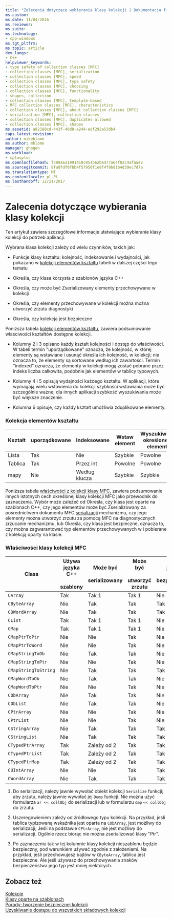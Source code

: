```yaml
---
title: "Zalecenia dotyczące wybierania klasy kolekcji | Dokumentacja firmy Microsoft"
ms.custom: 
ms.date: 11/04/2016
ms.reviewer: 
ms.suite: 
ms.technology:
- cpp-windows
ms.tgt_pltfrm: 
ms.topic: article
dev_langs:
- C++
helpviewer_keywords:
- type safety of collection classes [MFC]
- collection classes [MFC], serialization
- collection classes [MFC], speed
- collection classes [MFC], type safety
- collection classes [MFC], choosing
- collection classes [MFC], functionality
- shapes, collection
- collection classes [MFC], template-based
- MFC collection classes [MFC], characteristics
- collection classes [MFC], about collection classes [MFC]
- serialization [MFC], collection classes
- collection classes [MFC], duplicates allowed
- collection classes [MFC], shapes
ms.assetid: a82188cd-443f-40d8-a244-edf292a53db4
caps.latest.revision: 
author: mikeblome
ms.author: mblome
manager: ghogen
ms.workload:
- cplusplus
ms.openlocfilehash: f389a621991418c054b62be477a64f02c4afaae2
ms.sourcegitcommit: 8fa8fdf0fbb4f57950f1e8f4f9b81b4d39ec7d7a
ms.translationtype: MT
ms.contentlocale: pl-PL
ms.lasthandoff: 12/21/2017
---
```

# <a name="recommendations-for-choosing-a-collection-class"></a>Zalecenia dotyczące wybierania klasy kolekcji
Ten artykuł zawiera szczegółowe informacje ułatwiające wybieranie klasy kolekcji do potrzeb aplikacji.  
  
 Wybrana klasa kolekcji zależy od wielu czynników, takich jak:  
  
-   Funkcje klasy kształtu: kolejność, indeksowanie i wydajności, jak pokazano w [kolekcji elementów kształtu](#_core_collection_shape_features) tabeli w dalszej części tego tematu  
  
-   Określa, czy klasa korzysta z szablonów języka C++  
  
-   Określa, czy może być Zserializowany elementy przechowywane w kolekcji  
  
-   Określa, czy elementy przechowywane w kolekcji można można utworzyć zrzutu diagnostyki  
  
-   Określa, czy kolekcja jest bezpieczne  
  
 Poniższa tabela [kolekcji elementów kształtu](#_core_collection_shape_features), zawiera podsumowanie właściwości kształtów dostępne kolekcji.  
  
-   Kolumny 2 i 3 opisano każdy kształt kolejności i dostęp do właściwości. W tabeli termin "uporządkowane" oznacza, że kolejność, w której elementy są wstawiane i usunąć określa ich kolejność, w kolekcji; nie oznacza to, że elementy są sortowane według ich zawartości. Termin "indexed" oznacza, że elementy w kolekcji mogą zostać pobrane przez indeks liczba całkowita, podobnie jak elementów w tablicy typowych.  
  
-   Kolumny 4 i 5 opisują wydajności każdego kształtu. W aplikacji, które wymagają wielu wstawienia do kolekcji szybkości wstawiania może być szczególnie ważne; dla innych aplikacji szybkość wyszukiwania może być większe znaczenie.  
  
-   Kolumna 6 opisuje, czy każdy kształt umożliwia zduplikowane elementy.  
  
### <a name="_core_collection_shape_features"></a>Kolekcja elementów kształtu  
  
|Kształt|uporządkowane|Indeksowane|Wstaw element|Wyszukiwanie określonego elementu|Zduplikowane elementy|  
|-----------|--------------|--------------|-----------------------|----------------------------------|-------------------------|  
|Lista|Tak|Nie|Szybkie|Powolne|Tak|  
|Tablica|Tak|Przez int|Powolne|Powolne|Tak|  
|mapy|Nie|Według klucza|Szybkie|Szybkie|Tak (wartości) (kluczy)|  
  
 Poniższa tabela [właściwości z kolekcji klasy MFC](#_core_characteristics_of_mfc_collection_classes), zawiera podsumowanie innych istotnych cech określonej klasy kolekcji MFC jako przewodnik do zaznaczenia. Wybór może zależeć od Określa, czy klasa jest oparte na szablonach C++, czy jego elementów może być Zserializowany za pośrednictwem dokumentu MFC [serializacji](../mfc/serialization-in-mfc.md) mechanizmu, czy jego elementy można utworzyć zrzutu za pomocą MFC na diagnostycznych zrzucanie mechanizmu, lub Określa, czy klasa jest bezpieczne, oznacza to, czy można zagwarantować typ elementów przechowywanych w i pobierane z kolekcją oparty na klasie.  
  
### <a name="_core_characteristics_of_mfc_collection_classes"></a>Właściwości klasy kolekcji MFC  
  
|Class|Używa języka C++<br /><br /> szablony|Może być<br /><br /> serializowany|Może być<br /><br /> utworzyć zrzutu|jest<br /><br /> bezpieczne|  
|-----------|------------------------------|---------------------------|-----------------------|-----------------------|  
|`CArray`|Tak|Tak 1|Tak 1|Nie|  
|`CByteArray`|Nie|Tak|Tak|Tak 3|  
|`CDWordArray`|Nie|Tak|Tak|Tak 3|  
|`CList`|Tak|Tak 1|Tak 1|Nie|  
|`CMap`|Tak|Tak 1|Tak 1|Nie|  
|`CMapPtrToPtr`|Nie|Nie|Tak|Nie|  
|`CMapPtrToWord`|Nie|Nie|Tak|Nie|  
|`CMapStringToOb`|Nie|Tak|Tak|Nie|  
|`CMapStringToPtr`|Nie|Nie|Tak|Nie|  
|`CMapStringToString`|Nie|Tak|Tak|Tak 3|  
|`CMapWordToOb`|Nie|Tak|Tak|Nie|  
|`CMapWordToPtr`|Nie|Nie|Tak|Nie|  
|`CObArray`|Nie|Tak|Tak|Nie|  
|`CObList`|Nie|Tak|Tak|Nie|  
|`CPtrArray`|Nie|Nie|Tak|Nie|  
|`CPtrList`|Nie|Nie|Tak|Nie|  
|`CStringArray`|Nie|Tak|Tak|Tak 3|  
|`CStringList`|Nie|Tak|Tak|Tak 3|  
|`CTypedPtrArray`|Tak|Zależy od 2|Tak|Tak|  
|`CTypedPtrList`|Tak|Zależy od 2|Tak|Tak|  
|`CTypedPtrMap`|Tak|Zależy od 2|Tak|Tak|  
|`CUIntArray`|Nie|Nie|Tak|Tak 3|  
|`CWordArray`|Nie|Tak|Tak|Tak 3|  
  
 1. Do serializacji, należy jawnie wywołać obiekt kolekcji `Serialize` funkcji; aby zrzutu, należy jawnie wywołać jej `Dump` funkcji. Nie można użyć formularza `ar << collObj` do serializacji lub w formularzu `dmp` `<< collObj` do zrzutu.  
  
 2. Uszeregowieniem zależy od źródłowego typu kolekcji. Na przykład, jeśli tablica typizowaną wskaźnika jest oparta na `CObArray`, jest możliwy do serializacji; Jeśli na podstawie `CPtrArray`, nie jest możliwy do serializacji. Ogólnie rzecz biorąc nie można zserializować klasy "Ptr".  
  
 3. Po zaznaczeniu tak w tej kolumnie klasy kolekcji nieszablonu będzie bezpieczny, pod warunkiem używać zgodnie z założeniami. Na przykład, jeśli przechowujesz bajtów w `CByteArray`, tablica jest bezpieczne. Ale jeśli używasz do przechowywania znaków bezpieczeństwa jego typ jest mniej niektórych.  
  
## <a name="see-also"></a>Zobacz też  
 [Kolekcje](../mfc/collections.md)   
 [Klasy oparte na szablonach](../mfc/template-based-classes.md)   
 [Porady: tworzenie bezpiecznej kolekcji](../mfc/how-to-make-a-type-safe-collection.md)   
 [Uzyskiwanie dostępu do wszystkich składowych kolekcji](../mfc/accessing-all-members-of-a-collection.md)

